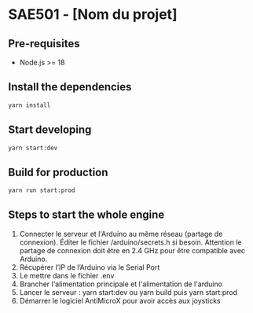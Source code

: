 # SAE501 - [Nom du projet]

## Pre-requisites

- Node.js >= 18

## Install the dependencies

```bash
yarn install
```

## Start developing

```bash
yarn start:dev
```

## Build for production

```bash
yarn run start:prod
```

## Steps to start the whole engine

1. Connecter le serveur et l'Arduino au même réseau (partage de connexion). Éditer le fichier /arduino/secrets.h si besoin. Attention le partage de connexion doit être en 2.4 GHz pour être compatible avec Arduino.
2. Récupérer l’IP de l’Arduino via le Serial Port
3. Le mettre dans le fichier .env
4. Brancher l'alimentation principale et l'alimentation de l'arduino
5. Lancer le serveur : yarn start:dev ou yarn build puis yarn start:prod
6. Démarrer le logiciel AntiMicroX pour avoir accès aux joysticks

